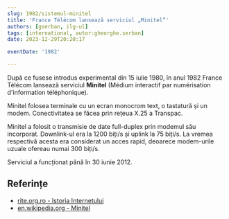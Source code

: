 ```yaml
---
slug: 1982/sistemul-minitel
title: 'France Télécom lansează serviciul „Minitel”'
authors: [gserban, ilg-ul]
tags: [international, autor:gheorghe.serban]
date: 2023-12-29T20:20:17

eventDate: '1982'

---
```


După ce fusese introdus experimental din 15 iulie 1980,
în anul 1982 France Télécom lansează serviciul **Minitel**
(Médium interactif par numérisation d'information téléphonique).

<!-- truncate -->

Minitel folosea terminale cu un ecran monocrom text,
o tastatură și un modem. Conectivitatea se făcea prin
rețeua X.25 a Transpac.

Minitel a folosit o transmisie de date full-duplex prin modemul său
incorporat. Downlink-ul era la 1200 biți/s și uplink la 75 biți/s.
La vremea respectivă acesta era considerat un acces rapid,
deoarece modem-urile uzuale ofereau numai 300 biți/s.

Serviciul a funcționat până în 30 iunie 2012.

## Referințe

- [rite.org.ro - Istoria Internetului](https://rite.org.ro/istoria-internetului/)
- [en.wikipedia.org - Minitel](https://en.wikipedia.org/wiki/Minitel)
